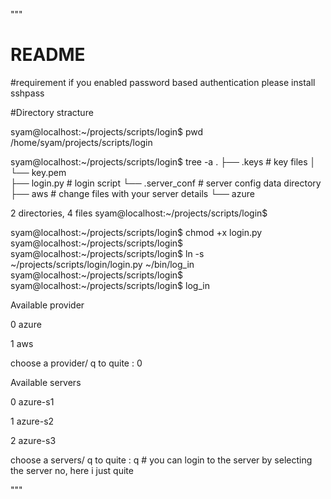 """
# README
#requirement 
if you enabled password based authentication please install sshpass 


#Directory stracture 

syam@localhost:~/projects/scripts/login$ pwd
/home/syam/projects/scripts/login

syam@localhost:~/projects/scripts/login$ tree -a
.
├── .keys                 # key files
│   └── key.pem           
├── login.py              # login script
└── .server_conf          # server config data directory
    ├── aws               # change files with your server details
    └── azure

2 directories, 4 files
syam@localhost:~/projects/scripts/login$ 


syam@localhost:~/projects/scripts/login$ chmod +x login.py 
syam@localhost:~/projects/scripts/login$ 
syam@localhost:~/projects/scripts/login$ ln -s ~/projects/scripts/login/login.py ~/bin/log_in 
syam@localhost:~/projects/scripts/login$ 
syam@localhost:~/projects/scripts/login$ log_in 

Available provider

0  azure

1  aws

choose a provider/ q to quite : 0

Available servers

0  azure-s1

1  azure-s2

2  azure-s3

choose a servers/ q to quite : q         # you can login to the server by selecting the server no, here i just quite

"""



